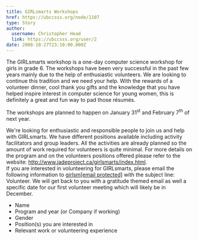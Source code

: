 ```yaml
---
title: GIRLsmarts Workshops 
href: https://ubccsss.org/node/1107
type: Story
author:
  username: Christopher Head
  link: https://ubccsss.org/user/2
date: 2008-10-27T23:10:00.000Z
---
```


<div class="field field-name-body field-type-text-with-summary field-label-hidden"><div class="field-items"><div class="field-item even"><p>The GIRLsmarts workshop is a one-day computer science workshop for girls in grade 6. The workshops have been very successful in the past few years mainly due to the help of enthusiastic volunteers. We are looking to continue this tradition and we need your help. With the rewards of a volunteer dinner, cool thank you gifts and the knowledge that you have helped inspire interest in computer science for young women, this is definitely a great and fun way to pad those r&#xE9;sum&#xE9;s. </p>
<p>The workshops are planned to happen on January 31<sup>st</sup> and February 7<sup>th</sup> of next year.</p>
<p>We&apos;re looking for enthusiastic and responsible people to join us and help with GIRLsmarts. We have different positions available including activity facilitators and group leaders. All the activities are already planned so the amount of work required for volunteers is quite minimal. For more details on the program and on the volunteers positions offered please refer to the website: <a href="http://www.jadeproject.ca/girlsmarts/index.html">http://www.jadeproject.ca/girlsmarts/index.html</a>.<br>
If you are interested in volunteering for GIRLsmarts, please email the following information to <a href="/cdn-cgi/l/email-protection#d1b6b8a3bda2bcb0a3a5a291b2a2ffa4b3b2ffb2b0">girlsm<span class="__cf_email__" data-cfemail="f697848285b69585d8839495d89597">[email&#xA0;protected]</span></a> with the subject line: Volunteer. We will get back to you with a gratitude themed email as well a specific date for our first volunteer meeting which will likely be in December.</p>
<ul>
<li>Name</li>
<li>Program and year (or Company if working)</li>
<li>Gender</li>
<li>Position(s) you are interested in</li>
<li>Relevant work or volunteering experience</li>
</ul>
</div></div></div>    <footer>
          </footer>